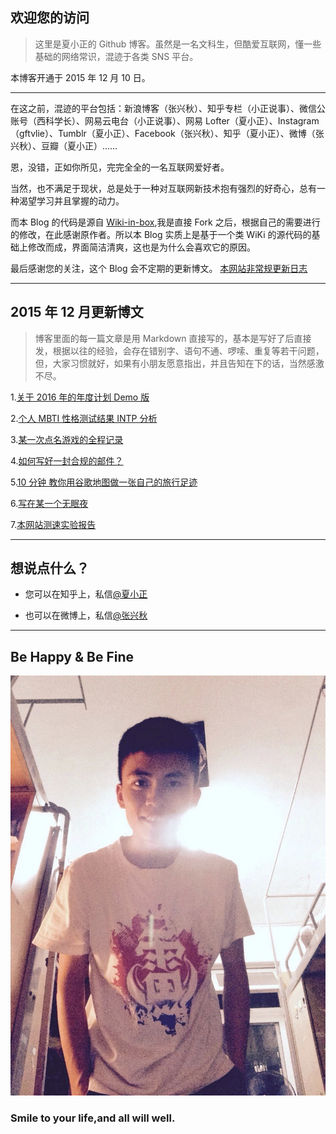 
## 欢迎您的访问 ##


>这里是夏小正的 Github 博客。虽然是一名文科生，但酷爱互联网，懂一些基础的网络常识，混迹于各类 SNS 平台。



本博客开通于 2015 年 12 月 10 日。

----------


在这之前，混迹的平台包括：新浪博客（张兴秋）、知乎专栏（小正说事）、微信公账号（西科学长）、网易云电台（小正说事）、网易 Lofter（夏小正）、Instagram（gftvlie）、Tumblr（夏小正）、Facebook（张兴秋）、知乎（夏小正）、微博（张兴秋）、豆瓣（夏小正）……

恩，没错，正如你所见，完完全全的一名互联网爱好者。

当然，也不满足于现状，总是处于一种对互联网新技术抱有强烈的好奇心，总有一种渴望学习并且掌握的动力。

<script>
一次偶然的机会，了解到了 Github，便开始（从 2015 年 11 月初）研究，如何用它来为自己的互联网生活创造点什么，在一番瞎捣鼓之后，有了你所见到的这个用 MD 写的 Blog。
</script>

而本 Blog 的代码是源自 [Wiki-in-box](https://github.com/dmscode/Wiki-in-box),我是直接 Fork 之后，根据自己的需要进行的修改，在此感谢原作者。所以本 Blog 实质上是基于一个类 WiKi 的源代码的基础上修改而成，界面简洁清爽，这也是为什么会喜欢它的原因。


最后感谢您的关注，这个 Blog 会不定期的更新博文。 [本网站非常规更新日志](update-logs)


----------

## 2015 年 12 月更新博文


> 博客里面的每一篇文章是用 Markdown 直接写的，基本是写好了后直接发，根据以往的经验，会存在错别字、语句不通、啰嗦、重复等若干问题，但，大家习惯就好，如果有小朋友愿意指出，并且告知在下的话，当然感激不尽。


1.[关于 2016 年的年度计划 Demo 版](2016)


2.[个人 MBTI 性格测试结果 INTP 分析](MBTI-INTP)


3.[某一次点名游戏的全程记录](dianming-game)


4.[如何写好一封合规的邮件？](http://blog.zhangxingqiu.cn/index.html?name=/share/write-email)


5.[10 分钟 教你用谷歌地图做一张自己的旅行足迹](http://blog.zhangxingqiu.cn/index.html?name=/share/make-a-map)


6.[写在某一个无眠夜](2015-12-14)


7.[本网站测速实验报告](ceshu)

----------



## 想说点什么？ ##



- 您可以在知乎上，私信[@夏小正](http://www.zhihu.com/people/xiaxiaozheng)


- 也可以在微博上，私信[@张兴秋](http://weibo.com/gftvlie)


----------

## Be Happy & Be Fine ##



![me](imgs/me.jpeg)

### Smile to your life,and all will well. ###

